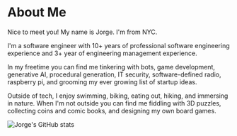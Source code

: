 # About Me
Nice to meet you! My name is Jorge. I'm from NYC.

I'm a software engineer with 10+ years of professional software engineering experience and 3+ year of engineering management experience. 

In my freetime you can find me tinkering with bots, game development, generative AI, procedural generation, 
IT security, software-defined radio, raspberry pi, and grooming my ever growing list of startup ideas.

Outside of tech, I enjoy swimming, biking, eating out, hiking, and immersing in nature.
When I'm not outside you can find me fiddling with 3D puzzles, collecting coins and comic books, and designing my own board games.

![Jorge's GitHub stats](https://github-readme-stats.vercel.app/api?username=codenameyau&show_icons=true&count_private=true&theme=monokai&include_all_commits=true&hide=contribs)

